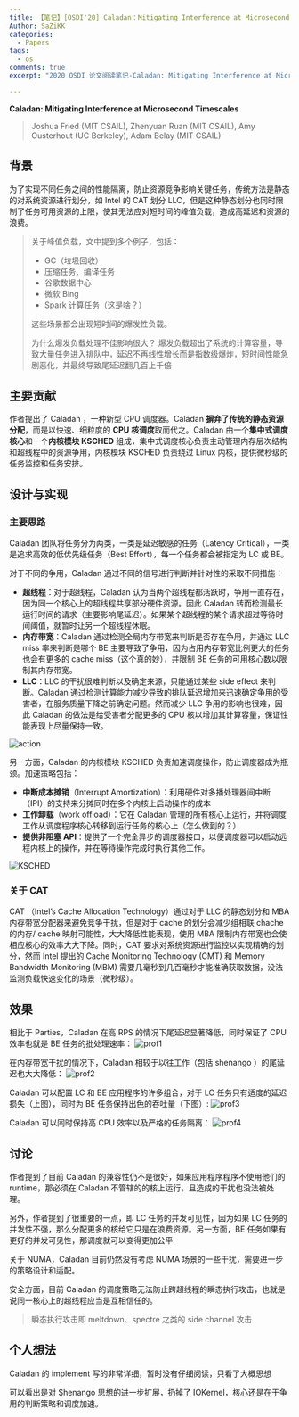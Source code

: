 ```yaml
---
title: 【笔记】[OSDI'20] Caladan：Mitigating Interference at Microsecond Timescales
Author: SaZiKK
categories:
  - Papers
tags:
  - os
comments: true
excerpt: "2020 OSDI 论文阅读笔记-Caladan: Mitigating Interference at Microsecond Timescales"

---
```


**Caladan: Mitigating Interference at Microsecond Timescales**
> Joshua Fried (MIT CSAIL), Zhenyuan Ruan (MIT CSAIL), Amy Ousterhout (UC Berkeley), Adam Belay (MIT CSAIL)

## 背景

为了实现不同任务之间的性能隔离，防止资源竞争影响关键任务，传统方法是静态的对系统资源进行划分，如 Intel 的 CAT 划分 LLC，但是这种静态划分也同时限制了任务可用资源的上限，使其无法应对短时间的峰值负载，造成高延迟和资源的浪费。
> 关于峰值负载，文中提到多个例子，包括：
> - GC（垃圾回收）
> - 压缩任务、编译任务
> - 谷歌数据中心
> - 微软 Bing
> - Spark 计算任务（这是啥？）
> 
> 这些场景都会出现短时间的爆发性负载。
> 
> 为什么爆发负载处理不佳影响很大？
> 爆发负载超出了系统的计算容量，导致大量任务进入排队中，延迟不再线性增长而是指数级爆炸，短时间性能急剧恶化，并最终导致尾延迟翻几百上千倍

## 主要贡献

作者提出了 Caladan ，一种新型 CPU 调度器。Caladan **摒弃了传统的静态资源分配**，而是以快速、细粒度的 **CPU 核调度**取而代之。Caladan 由一个**集中式调度核心**和一个**内核模块 KSCHED** 组成，集中式调度核心负责主动管理内存层次结构和超线程中的资源争用，内核模块 KSCHED 负责绕过 Linux 内核，提供微秒级的任务监控和任务安排。

## 设计与实现

### 主要思路

Caladan 团队将任务分为两类，一类是延迟敏感的任务（Latency Critical），一类是追求高效的低优先级任务（Best Effort），每一个任务都会被指定为 LC 或 BE。

对于不同的争用，Caladan 通过不同的信号进行判断并针对性的采取不同措施：

- **超线程**：对于超线程，Caladan 认为当两个超线程都活跃时，争用一直存在，因为同一个核心上的超线程共享部分硬件资源。因此 Caladan 转而检测最长运行时间的请求（主要影响尾延迟）。如果某个超线程的某个请求超过等待时间阈值，就暂时让另一个超线程休眠。
- **内存带宽**：Caladan 通过检测全局内存带宽来判断是否存在争用，并通过 LLC miss 率来判断是哪个 BE 主要导致了争用，因为占用内存带宽比例更大的任务也会有更多的 cache miss（这个真的妙），并限制 BE 任务的可用核心数以限制其内存带宽。
- **LLC**：LLC 的干扰很难判断以及确定来源，只能通过某些 side effect 来判断。Caladan 通过检测计算能力减少导致的排队延迟增加来迅速确定争用的受害者，在服务质量下降之前确定问题。然而减少 LLC 争用的影响也很难，因此 Caladan 的做法是给受害者分配更多的 CPU 核以增加其计算容量，保证性能表现上尽量保持一致。

![action](../assets/figures/papers/caladan/action.png)

另一方面，Caladan 的内核模块 KSCHED 负责加速调度操作，防止调度器成为瓶颈。加速策略包括：

- **中断成本摊销**（Interrupt Amortization）：利用硬件对多播处理器间中断（IPI）的支持来分摊同时在多个内核上启动操作的成本
- **工作卸载**（work offload）：它在 Caladan 管理的所有核心上运行，并将调度工作从调度程序核心转移到运行任务的核心上（怎么做到的？）
- **提供非阻塞 API**：提供了一个完全异步的调度器接口，以便调度器可以启动远程内核上的操作，并在等待操作完成时执行其他工作。

![KSCHED](../assets/figures/papers/caladan/ksched.png)


### 关于 CAT

CAT （Intel’s Cache Allocation Technology）通过对于 LLC 的静态划分和 MBA 内存带宽分配器来避免竞争干扰，但是对于 cache 的划分会减少组相联 chache 的内存/ cache 映射可能性，大大降低性能表现，使用 MBA 限制内存带宽也会使相应核心的效率大大下降。同时，CAT 要求对系统资源进行监控以实现精确的划分，然而 Intel 提出的 Cache Monitoring Technology (CMT) 和 Memory Bandwidth Monitoring (MBM) 需要几毫秒到几百毫秒才能准确获取数据，没法监测负载快速变化的场景（微秒级）。

## 效果

相比于 Parties，Caladan 在高 RPS 的情况下尾延迟显著降低，同时保证了 CPU 效率也就是 BE 任务的批处理速率：
![prof1](../assets/figures/papers/caladan/prof1.png)

在内存带宽干扰的情况下，Caladan 相较于以往工作（包括 shenango ）的尾延迟也大大降低：
![prof2](../assets/figures/papers/caladan/prof2.png)

Caladan 可以配置 LC 和 BE 应用程序的许多组合，对于 LC 任务只有适度的延迟损失（上图），同时为 BE 任务保持出色的吞吐量（下图）:
![prof3](../assets/figures/papers/caladan/prof3.png)

Caladan 可以同时保持高 CPU 效率以及严格的任务隔离：
![prof4](../assets/figures/papers/caladan/prof4.png)

## 讨论

作者提到了目前 Caladan 的兼容性仍不是很好，如果应用程序程序不使用他们的 runtime，那必须在 Caladan 不管辖的的核上运行，且造成的干扰也没法被处理。

另外，作者提到了很重要的一点，即 LC 任务的并发可见性，因为如果 LC 任务的并发性不强，那么分配更多的核给它只是在浪费资源。另一方面，BE 任务如果有更好的并发可见性，那调度就可以变得更加公平.

关于 NUMA，Caladan 目前仍然没有考虑 NUMA 场景的一些干扰，需要进一步的策略设计和适配。

安全方面，目前 Caladan 的调度策略无法防止跨超线程的瞬态执行攻击，也就是说同一核心上的超线程应当是互相信任的。

> 瞬态执行攻击即 meltdown、spectre 之类的 side channel 攻击

## 个人想法

Caladan 的 implement 写的非常详细，暂时没有仔细阅读，只看了大概思想

可以看出是对 Shenango 思想的进一步扩展，扔掉了 IOKernel，核心还是在于争用的判断策略和调度加速。